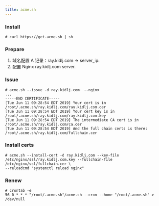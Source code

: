 ```yaml
---
title: acme.sh
---
```


### Install

    # curl https://get.acme.sh | sh

### Prepare

1. 域名配置 A 记录：ray.kidlj.com -> server_ip.
2. 配置 Nginx ray.kidlj.com server.

### Issue

    # acme.sh --issue -d ray.kidlj.com  --nginx
    ...
    -----END CERTIFICATE-----
    [Tue Jun 11 09:28:54 EDT 2019] Your cert is in  /root/.acme.sh/ray.kidlj.com/ray.kidlj.com.cer 
    [Tue Jun 11 09:28:54 EDT 2019] Your cert key is in  /root/.acme.sh/ray.kidlj.com/ray.kidlj.com.key 
    [Tue Jun 11 09:28:54 EDT 2019] The intermediate CA cert is in  /root/.acme.sh/ray.kidlj.com/ca.cer 
    [Tue Jun 11 09:28:54 EDT 2019] And the full chain certs is there:  /root/.acme.sh/ray.kidlj.com/fullchain.cer 

### Install certs

    # acme.sh --install-cert -d ray.kidlj.com --key-file /etc/nginx/ssl/ray.kidlj.com.key --fullchain-file /etc/nginx/ssl/fullchain.cer \ 
    --reloadcmd "systemctl reload nginx"

### Renew

    # crontab -e  
    56 0 * * * "/root/.acme.sh"/acme.sh --cron --home "/root/.acme.sh" > /dev/null
